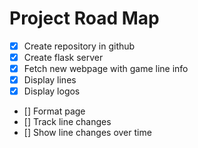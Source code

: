 # Project Road Map

* [x] Create repository in github
* [x] Create flask server
* [x] Fetch new webpage with game line info
* [x] Display lines
* [x] Display logos
* [] Format page
* [] Track line changes
* [] Show line changes over time
